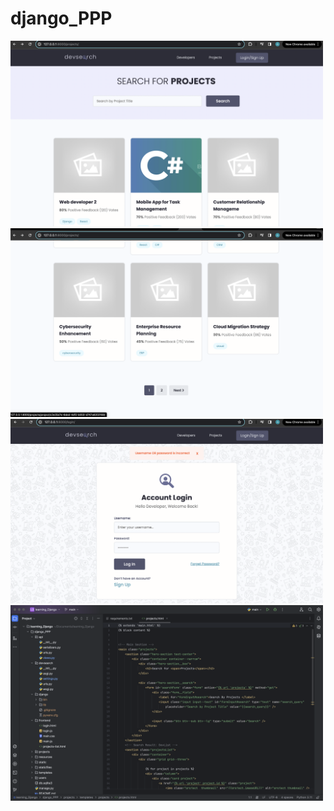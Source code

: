 # django_PPP

<img src="https://github.com/arthurbirate/django_PPP/blob/main/screenshots/Screenshot%202024-02-10%20at%2012.50.02.png" alt="Alt text" width="500"/>



<img src="https://github.com/arthurbirate/django_PPP/blob/main/screenshots/Screenshot%202024-02-10%20at%2012.50.12.png" alt="Alt text" width="500"/>





<img src="https://github.com/arthurbirate/django_PPP/blob/main/screenshots/Screenshot%202024-02-10%20at%2012.50.23.png" alt="Alt text" width="500"/>




<img src="https://github.com/arthurbirate/django_PPP/blob/main/screenshots/Screenshot%202024-02-10%20at%2012.52.10.png" alt="Alt text" width="500"/>


